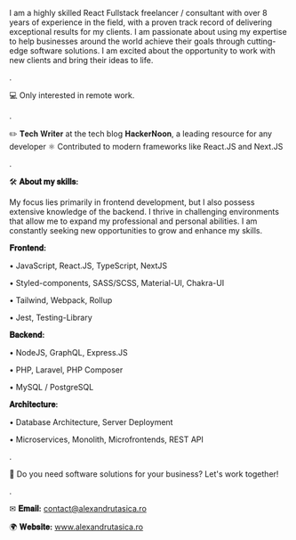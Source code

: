 I am a highly skilled React Fullstack freelancer / consultant with over 8 years of experience in the field, with a proven track record of delivering exceptional results for my clients. I am passionate about using my expertise to help businesses around the world achieve their goals through cutting-edge software solutions. I am excited about the opportunity to work with new clients and bring their ideas to life.

.

💻 Only interested in remote work.

.

✏️ 𝐓𝐞𝐜𝐡 𝐖𝐫𝐢𝐭𝐞𝐫 at the tech blog 𝐇𝐚𝐜𝐤𝐞𝐫𝐍𝐨𝐨𝐧, a leading resource for any developer
⚛️ Contributed to modern frameworks like React.JS and Next.JS

.


🛠️ **𝐀𝐛𝐨𝐮𝐭 𝐦𝐲 𝐬𝐤𝐢𝐥𝐥𝐬:**

My focus lies primarily in frontend development, but I also possess extensive knowledge of the backend. I thrive in challenging environments that allow me to expand my professional and personal abilities. I am constantly seeking new opportunities to grow and enhance my skills.

**𝐅𝐫𝐨𝐧𝐭𝐞𝐧𝐝:**

• JavaScript, React.JS, TypeScript, NextJS

• Styled-components, SASS/SCSS, Material-UI, Chakra-UI

• Tailwind, Webpack, Rollup

• Jest, Testing-Library


**𝐁𝐚𝐜𝐤𝐞𝐧𝐝:**

• NodeJS, GraphQL, Express.JS

• PHP, Laravel, PHP Composer

• MySQL / PostgreSQL


**𝐀𝐫𝐜𝐡𝐢𝐭𝐞𝐜𝐭𝐮𝐫𝐞:**

• Database Architecture, Server Deployment

• Microservices, Monolith, Microfrontends, REST API

.


🤝 Do you need software solutions for your business? Let's work together!

.

✉ **𝐄𝐦𝐚𝐢𝐥:** contact@alexandrutasica.ro

🌍 **𝐖𝐞𝐛𝐬𝐢𝐭𝐞:** www.alexandrutasica.ro

